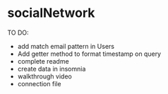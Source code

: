 # socialNetwork

TO DO: 
- add match email pattern in Users 
- Add getter method to format timestamp on query
- complete readme
- create data in insomnia 
- walkthrough video
- connection file

